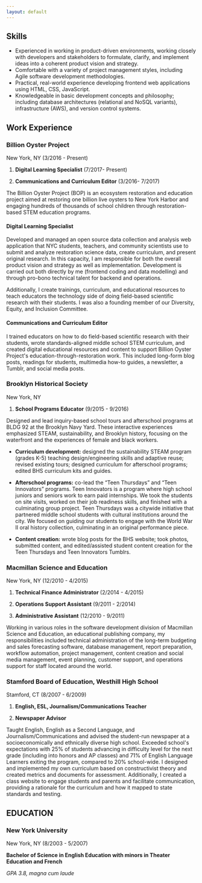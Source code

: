 ```yaml
---
layout: default
---
```

## Skills

* Experienced in working in product-driven environments, working closely with developers and stakeholders to formulate, clarify, and implement ideas into a coherent product vision and strategy.
* Comfortable with a variety of project management styles, including Agile software development methodologies.
* Practical, real-world experience developing frontend web applications using HTML, CSS, JavaScript.
* Knowledgeable in basic development concepts and philosophy; including database architectures (relational and NoSQL variants), infrastructure (AWS), and version control systems.

## Work Experience

### Billion Oyster Project

New York, NY (3/2016 - Present)

1. **Digital Learning Specialist** (7/2017- Present)

1. **Communications and Curriculum Editor** (3/2016- 7/2017)


The Billion Oyster Project (BOP) is an ecosystem restoration and education project aimed at restoring one billion live oysters to New York Harbor and engaging hundreds of thousands of school children through restoration-based STEM education programs.

#### Digital Learning Specialist

Developed and managed an open source data collection and analysis web application that NYC students, teachers, and community scientists use to submit and analyze restoration science data, create curriculum, and present original research. In this capacity, I am responsible for both the overall product vision and strategy as well as implementation. Development is carried out both directly by me (frontend coding and data modelling) and through
pro-bono technical talent for backend and operations.

Additionally, I create trainings, curriculum, and educational resources to teach educators the technology side of doing field-based scientific research with their students. I was also a founding member of our
Diversity, Equity, and Inclusion Committee.

#### Communications and Curriculum Editor

I trained educators on how to do field-based scientific research with their students, wrote standards-aligned middle school STEM curriculum, and created digital educational resources and content to support Billion
Oyster Project's education-through-restoration work. This included long-form blog posts, readings for students, multimedia how-to guides, a newsletter, a Tumblr, and social media posts.


### Brooklyn Historical Society

New York, NY

1. **School Programs Educator** (9/2015 - 9/2016)

Designed and lead inquiry-based school tours and afterschool programs at BLDG 92 at the Brooklyn Navy Yard. These interactive experiences emphasized STEAM, sustainability, and Brooklyn history, focusing on the
waterfront and the experiences of female and black workers.

* **Curriculum development:** designed the sustainability STEAM program (grades K-5) teaching design/engineering skills and adaptive reuse; revised existing tours; designed curriculum for afterschool programs; edited BHS curriculum kits and guides.

* **Afterschool programs:** co-lead the &ldquo;Teen Thursdays&rdquo; and &ldquo;Teen Innovators&rdquo; programs. Teen Innovators is a program where high school juniors and seniors work to earn paid internships. We took the students on site visits, worked on their job readiness skills, and finished with a culminating group project. Teen Thursdays was a citywide initiative that partnered middle school students with cultural institutions around the city. We focused on guiding our students to engage with the World War II oral history collection, culminating in an original performance piece.

* **Content creation:** wrote blog posts for the BHS website; took photos, submitted content, and edited/assisted student content creation for the Teen Thursdays and Teen Innovators Tumblrs.

### Macmillan Science and Education

New York, NY (12/2010 - 4/2015)

1. **Technical Finance Administrator** (2/2014 - 4/2015)

1. **Operations Support Assistant** (9/2011 - 2/2014)

1. **Administrative Assistant** (12/2010 - 9/2011)

Working in various roles in the software development division of Macmillan Science and Education, an educational publishing company, my responsibilities included technical administration of the long-term budgeting and sales forecasting software, database management, report preparation, workflow automation, project management, content creation and social media management, event planning, customer support, and operations support for staff located around the world.


### Stamford Board of Education, Westhill High School

Stamford, CT (8/2007 - 6/2009)

1. **English, ESL, Journalism/Communications Teacher**

1. **Newspaper Advisor**

Taught English, English as a Second Language, and Journalism/Communications and advised the student-run newspaper at a socioeconomically and ethnically diverse high school. Exceeded school's expectations with 25% of students advancing in difficulty level for the next grade (including into honors and AP classes) and 71% of English Language Learners exiting the program, compared to 20% school-wide. I designed and implemented my own curriculum based on constructivist theory and created metrics and documents for assessment. Additionally, I created a class website to engage students and parents and facilitate communication, providing a rationale for the curriculum and how it mapped to state standards and testing.

## EDUCATION

### New York University

New York, NY (8/2003 - 5/2007)

**Bachelor of Science in English Education with minors in Theater Education and French**

_GPA 3.8, magna cum laude_